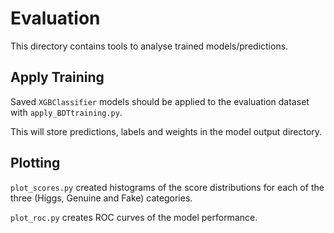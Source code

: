 # Evaluation

This directory contains tools to analyse trained models/predictions.

## Apply Training

Saved `XGBClassifier` models should be applied to the evaluation dataset with
`apply_BDTtraining.py`.

This will store predictions, labels and weights in the model output directory.

## Plotting

`plot_scores.py` created histograms of the score distributions for each of the three (Higgs, Genuine and Fake) categories.

`plot_roc.py` creates ROC curves of the model performance.